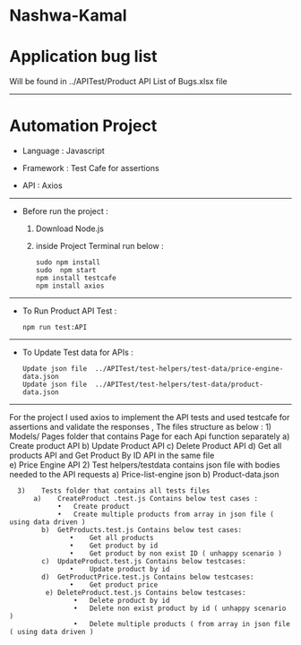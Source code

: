 # Nashwa-Kamal

# Application bug list 

Will be found in ../APITest/Product API List of Bugs.xlsx file 

------------------------

# Automation Project

* Language  : Javascript 

* Framework : Test Cafe for assertions 

* API : Axios

-----------------------

* Before run the project :

   1) Download Node.js 
   2) inside Project Terminal run below :

          sudo npm install 
          sudo  npm start
          npm install testcafe
          npm install axios
          
                                  

--------------------------------                    
   
* To Run Product API Test :

      npm run test:API

-----------------------------               

* To Update Test data for APIs  :

      Update json file  ../APITest/test-helpers/test-data/price-engine-data.json
      Update json file  ../APITest/test-helpers/test-data/product-data.json
    

------------------------------------------------
For the project I used axios to implement the API tests and used testcafe for assertions and validate the responses , 
The files structure as below :
      1)	Models/ Pages folder that contains Page for each Api function separately
          a)	Create product API
          b)	Update Product API
          c)	Delete Product API
          d)	Get all products API and Get Product By ID API in the same file  
          e)	Price Engine API
      2)	Test helpers/testdata contains json file with bodies needed to the API requests
          a)	Price-list-engine json 
            b)	Product-data.json

      3)	Tests folder that contains all tests files 
          a)	CreateProduct .test.js Contains below test cases :
                •	Create product 
                •	Create multiple products from array in json file ( using data driven )
            b)	GetProducts.test.js Contains below test cases:
                   •	Get all products 
                   •	Get product by id
                   •	Get product by non exist ID ( unhappy scenario )
            c)	UpdateProduct.test.js Contains below testcases:
                   •	Update product by id
            d)	GetProductPrice.test.js Contains below testcases:
                   •	Get product price
             e)	DeleteProduct.test.js Contains below testcases:
                    •	Delete product by id
                    •	Delete non exist product by id ( unhappy scenario )
                    •	Delete multiple products ( from array in json file ( using data driven )

